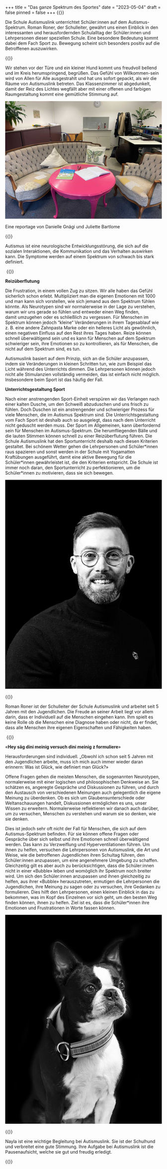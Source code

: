 +++
title = "Das ganze Spektrum des Sportes"
date = "2023-05-04"
draft = false
pinned = false
+++
{{<lead>}}

Die Schule Autismuslink unterrichtet Schüler:innen auf dem Autismus-Spektrum. Roman Roner, der Schulleiter, gewährt uns einen Einblick in den interessanten und herausfordernden Schulalltag der Schüler:innen und Lehrpersonen dieser speziellen Schule. Eine besondere Bedeutung kommt dabei dem Fach Sport zu. Bewegung scheint sich besonders positiv auf die Betroffenen auszuwirken.

{{</lead>}}

Wir stehen vor der Türe und ein kleiner Hund kommt uns freudvoll bellend und im Kreis herumspringend, begrüßen. Das Gefühl von Willkommen-sein wird von Allen für Alle ausgestrahlt und hat uns sofort gepackt, als wir die Räume von Autismuslink betreten. Das Klassenzimmer ist abgedunkelt, damit der Reiz des Lichtes wegfällt aber mit einer offenen und farbigen Raumgestaltung kommt eine gemütliche Stimmung auf.

![Arbeitsplatz für Schüler*innen](photo-.jpg)

Eine reportage von Danielle Gnägi und Juliette Bartlome

{{<box>}}

Autismus ist eine neurologische Entwicklungsstörung, die sich auf die sozialen Interaktionen, die Kommunikation und das Verhalten auswirken kann. Die Symptome werden auf einem Spektrum von schwach bis stark definiert.

 {{</box>}}

**Reizüberflutung**  

Die Frustration, in einem vollen Zug zu sitzen. Wir alle haben das Gefühl sicherlich schon erlebt. Multipliziert man die eigenen Emotionen mit 1000 und man kann sich vorstellen, wie sich jemand aus dem Spektrum fühlen könnte. Als Neurotypen sind wir normalerweise in der Lage zu verstehen, warum wir uns gerade so fühlen und entweder einen Weg finden, damit umzugehen oder es schließlich zu vergessen. Für Menschen im Spektrum können jedoch “kleine“ Veränderungen in ihrem Tagesablauf wie z. B. eine andere Zahnpasta Marke oder ein helleres Licht als gewöhnlich, einen negativen Einfluss auf den Rest ihres Tages haben. Reize können schnell überwältigend sein und es kann für Menschen auf dem Spektrum schwieriger sein, ihre Emotionen so zu kontrollieren, als für Menschen, die nicht auf dem Spektrum sind, es tun. 

Autismuslink basiert auf dem Prinzip, sich an die Schüler anzupassen, indem sie Veränderungen in kleinen Schritten tun, wie zum Beispiel das Licht während des Unterrichts dimmen. Die Lehrpersonen können jedoch nicht alle Stimulanzien vollständig vermeiden, das ist einfach nicht möglich. Insbesondere beim Sport ist das häufig der Fall. 

**Unterrichtsgestaltung Sport**

Nach einer anstrengenden Sport-Einheit verspüren wir das Verlangen nach einer kalten Dusche, um den Schweiß abzuduschen und uns frisch zu fühlen. Doch Duschen ist ein anstrengender und schwieriger Prozess für viele Menschen, die im Autismus Spektrum sind. Die Unterrichtsgestaltung vom Fach Sport ist deshalb auch so ausgelegt, dass nach dem Unterricht nicht geduscht werden muss. Der Sport im Allgemeinen, kann überfordernd sein für Menschen im Autismus-Spektrum. Die herumfliegenden Bälle und die lauten Stimmen können schnell zu einer Reizüberflutung führen. Die Schule Autismuslink hat den Sportunterricht deshalb nach diesen Kriterien gestaltet. Bei schönem Wetter gehen die Lehrpersonen und Schüler\*innen raus spazieren und sonst werden in der Schule mit Yogamatten Kraftübungen ausgeführt, damit eine aktive Bewegung für die Schüler\*innen gewährleistet ist, die den Kriterien entspricht. Die Schule ist immer noch daran, den Sportunterricht zu perfektionieren, um die Schüler*innen zu motivieren, dass sie sich bewegen.

![Roman Roner](roman_rohner_klein-min.jpg)

{{<box>}}

Roman Roner ist der Schulleiter der Schule Autismuslink und arbeitet seit 5 Jahren mit den Jugendlichen. Die Freude an seiner Arbeit liegt vor allem darin, dass er Individuell auf die Menschen eingehen kann. Ihm spielt es keine Rolle ob die Menschen eine Diagnose haben oder nicht, da er findet, dass alle Menschen ihre eigenen Eigenschaften und Fähigkeiten haben. 

 {{</box>}}

«**Hey säg dini meinig versuch dini meinig z formuliere**»

Herausforderungen sind individuell. „Obwohl ich schon seit 5 Jahren mit den Jugendlichen arbeite, muss ich mich auch immer wieder daran erinnern: Was ist Glück, wie definiert man Glück?»

Offene Fragen gehen die meisten Menschen, die sogenannten Neurotypen, normalerweise mit einer logischen und philosophischen Denkweise an. Sie schätzen es, angeregte Gespräche und Diskussionen zu führen, und durch den Austausch von verschiedenen Meinungen auch gelegentlich die eigene Meinung zu überdenken. Ob es sich um Glaubensunterschiede oder Weltanschauungen handelt, Diskussionen ermöglichen es uns, unser Wissen zu erweitern. Normalerweise reflektieren wir danach auch darüber, um zu versuchen, Menschen zu verstehen und warum sie so denken, wie sie denken. 

Dies ist jedoch sehr oft nicht der Fall für Menschen, die sich auf dem Autismus-Spektrum befinden. Für sie können offene Fragen oder Gespräche über sich selbst und ihre Emotionen schnell überwältigend werden. Das kann zu Verzweiflung und Hyperventilationen führen. Um ihnen zu helfen, versuchen die Lehrpersonen von Autismuslink, die Art und Weise, wie die betroffenen Jugendlichen ihren Schultag führen, den Schüler:innen anzupassen, um eine angenehmere Umgebung zu schaffen. Gleichzeitig gilt es aber auch zu berücksichtigen, dass die Schüler:innen nicht in einer «Bubble» leben und womöglich ihr Spektrum noch breiter wird. Um sich den Schüler:innen anzupassen und ihnen gleichzeitig zu helfen, aus ihrer «Bubble» herauszutreten, ermutigen die Lehrpersonen die Jugendlichen, ihre Meinung zu sagen oder zu versuchen, ihre Gedanken zu formulieren. Dies hilft den Lehrpersonen, einen kleinen Einblick in das zu bekommen, was im Kopf des Einzelnen vor sich geht, um den besten Weg finden können, ihnen zu helfen. Ziel ist es, dass die Schüler*innen ihre Emotionen und Frustrationen in Worte fassen können. 

![Nayla die Pausenhündin](nayla_klein_gespiegelt-min.jpg)

{{<box>}}

Nayla ist eine wichtige Begleitung bei Autismuslink. Sie ist der Schulhund und verbreitet eine gute Stimmung. Ihre Aufgabe bei Autismuslink ist die Pausenaufsicht, welche sie gut und freudig erledigt.

{{</box>}}